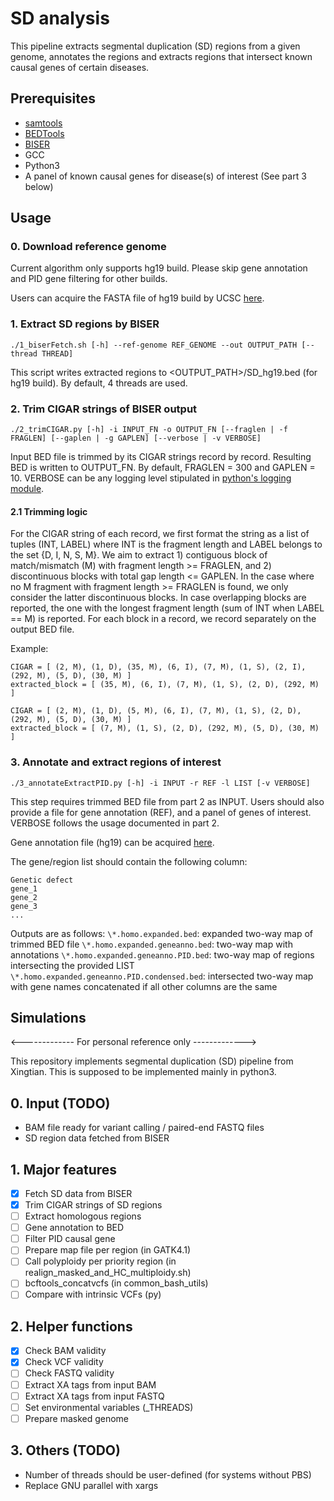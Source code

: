 # SD analysis

This pipeline extracts segmental duplication (SD) regions from a given genome, annotates the regions and extracts regions that intersect known causal genes of certain diseases. 

## Prerequisites
* [samtools](http://www.htslib.org/)
* [BEDTools](https://bedtools.readthedocs.io/en/latest/)
* [BISER](https://github.com/0xTCG/biser)
* GCC
* Python3
* A panel of known causal genes for disease(s) of interest (See part 3 below)

## Usage
### 0. Download reference genome
Current algorithm only supports hg19 build. Please skip gene annotation and PID gene filtering for other builds. 

Users can acquire the FASTA file of hg19 build by UCSC [here](https://github.com/creggian/ucsc-hg19-fasta).

### 1. Extract SD regions by BISER
```{bash}
./1_biserFetch.sh [-h] --ref-genome REF_GENOME --out OUTPUT_PATH [--thread THREAD]
```
This script writes extracted regions to <OUTPUT_PATH>/SD_hg19.bed (for hg19 build). By default, 4 threads are used.

### 2. Trim CIGAR strings of BISER output
```{bash}
./2_trimCIGAR.py [-h] -i INPUT_FN -o OUTPUT_FN [--fraglen | -f  FRAGLEN] [--gaplen | -g GAPLEN] [--verbose | -v VERBOSE]
```
Input BED file is trimmed by its CIGAR strings record by record. Resulting BED is written to OUTPUT_FN. By default, FRAGLEN = 300 and GAPLEN = 10. VERBOSE can be any logging level stipulated in [python's logging module](https://docs.python.org/3/library/logging.html#logging-levels).

#### 2.1 Trimming logic
For the CIGAR string of each record, we first format the string as a list of tuples (INT, LABEL) where INT is the fragment length and LABEL belongs to the set {D, I, N, S, M}. We aim to extract 1) contiguous block of match/mismatch (M) with fragment length >= FRAGLEN, and 2) discontinuous blocks with total gap length <= GAPLEN. In the case where no M fragment with fragment length >= FRAGLEN is found, we only consider the latter discontinuous blocks. In case overlapping blocks are
reported, the one with the longest fragment length (sum of INT when LABEL == M) is reported. For each block in a record, we record separately on the output BED file.

Example:
```{python3}
CIGAR = [ (2, M), (1, D), (35, M), (6, I), (7, M), (1, S), (2, I), (292, M), (5, D), (30, M) ]
extracted_block = [ (35, M), (6, I), (7, M), (1, S), (2, D), (292, M) ]
```

```{python3}
CIGAR = [ (2, M), (1, D), (5, M), (6, I), (7, M), (1, S), (2, D), (292, M), (5, D), (30, M) ]
extracted_block = [ (7, M), (1, S), (2, D), (292, M), (5, D), (30, M) ]
```

### 3. Annotate and extract regions of interest 
```{bash}
./3_annotateExtractPID.py [-h] -i INPUT -r REF -l LIST [-v VERBOSE]
```
This step requires trimmed BED file from part 2 as INPUT. Users should also provide a file for gene annotation (REF), and a panel of genes of interest. VERBOSE follows the usage documented in part 2.

Gene annotation file (hg19) can be acquired [here]().

The gene/region list should contain the following column:
```{latex}
Genetic defect
gene_1
gene_2
gene_3
...
```
Outputs are as follows:
`\*.homo.expanded.bed`: expanded two-way map of trimmed BED file
`\*.homo.expanded.geneanno.bed`: two-way map with annotations
`\*.homo.expanded.geneanno.PID.bed`: two-way map of regions intersecting the provided LIST
`\*.homo.expanded.geneanno.PID.condensed.bed`: intersected two-way map with gene names concatenated if all other columns are the same

## Simulations
<TODO>

<------------- For personal reference only ------------->

This repository implements segmental duplication (SD) pipeline from Xingtian. This is supposed to be implemented mainly in python3.

## 0. Input (TODO)
* BAM file ready for variant calling / paired-end FASTQ files
* SD region data fetched from BISER

## 1. Major features
- [x] Fetch SD data from BISER
- [x] Trim CIGAR strings of SD regions
- [ ] Extract homologous regions
- [ ] Gene annotation to BED
- [ ] Filter PID causal gene
- [ ] Prepare map file per region (in GATK4.1)
- [ ] Call polyploidy per priority region (in realign_masked_and_HC_multiploidy.sh)
- [ ] bcftools_concatvcfs (in common_bash_utils)
- [ ] Compare with intrinsic VCFs (py)

## 2. Helper functions
- [x] Check BAM validity
- [x] Check VCF validity
- [ ] Check FASTQ validity
- [ ] Extract XA tags from input BAM
- [ ] Extract XA tags from input FASTQ
- [ ] Set environmental variables (\_THREADS)
- [ ] Prepare masked genome

## 3. Others (TODO)
* Number of threads should be user-defined (for systems without PBS)
* Replace GNU parallel with xargs
